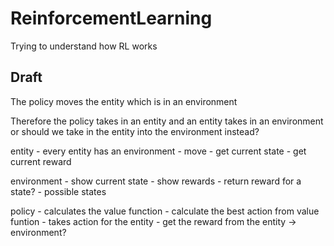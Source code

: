 # ReinforcementLearning
 
Trying to understand how RL works

## Draft
The policy moves the entity which is in an environment

Therefore the policy takes in an entity and an entity takes in an environment
or should we take in the entity into the environment instead?

entity
    - every entity has an environment
    - move
    - get current state
    - get current reward

environment
    - show current state
    - show rewards
    - return reward for a state?
    - possible states

policy
    - calculates the value function
    - calculate the best action from value funtion
    - takes action for the entity
    - get the reward from the entity -> environment?


